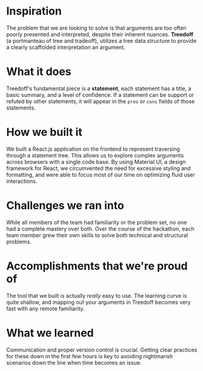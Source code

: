 # Inspiration

The problem that we are looking to solve is that arguments are too often poorly presented and interpreted, despite their inherent nuances. **Treedoff** (a portmanteau of tree and tradeoff), utilizes a tree data structure to provide a clearly scaffolded interpretation an argument.

# What it does

Treedoff's fundamental piece is a **statement**, each statement has a title, a basic summary, and a level of confidence. If a statement can be support or refuted by other statements, it will appear in the `pros` or `cons` fields of those statements.

# How we built it

We built a React.js application on the frontend to represent traversing through a statement tree. This allows us to explore complex arguments across browsers with a single code base. By using Material UI, a design framework for React, we circumvented the need for excessive styling and formatting, and were able to focus most of our time on optimizing fluid user interactions.

# Challenges we ran into

While all members of the team had familiarity or the problem set, no one had a complete mastery over both. Over the course of the hackathon, each team member grew their own skills to solve both technical and structural problems.

# Accomplishments that we're proud of

The tool that we built is actually _really_ easy to use. The learning curve is quite shallow, and mapping out your arguments in Treedoff becomes very fast with any remote familiarity.

# What we learned

Communication and proper version control is crucial. Getting clear practices for these down in the first few hours is key to avoiding nightmarish scenarios down the line when time becomes an issue.
